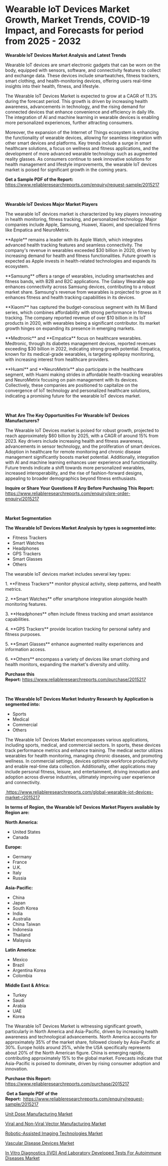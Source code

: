 <p><h1>Wearable IoT Devices Market Growth, Market Trends, COVID-19 Impact, and Forecasts for period from 2025 - 2032</h1></p><p><strong>Wearable IoT Devices Market Analysis and Latest Trends</strong></p>
<p><p>Wearable IoT devices are smart electronic gadgets that can be worn on the body, equipped with sensors, software, and connectivity features to collect and exchange data. These devices include smartwatches, fitness trackers, smart clothing, and health-monitoring devices, offering users real-time insights into their health, fitness, and lifestyle.</p><p>The Wearable IoT Devices Market is expected to grow at a CAGR of 11.3% during the forecast period. This growth is driven by increasing health awareness, advancements in technology, and the rising demand for connected devices that enhance convenience and efficiency in daily life. The integration of AI and machine learning in wearable devices is enabling more personalized experiences, further attracting consumers. </p><p>Moreover, the expansion of the Internet of Things ecosystem is enhancing the functionality of wearable devices, allowing for seamless integration with other smart devices and platforms. Key trends include a surge in smart healthcare solutions, a focus on wellness and fitness applications, and the development of more advanced wearable technology such as augmented reality glasses. As consumers continue to seek innovative solutions for health management and lifestyle improvements, the wearable IoT devices market is poised for significant growth in the coming years.</p></p>
<p><strong>Get a Sample PDF of the Report:&nbsp;</strong> <a href="https://www.reliableresearchreports.com/enquiry/request-sample/2015217?utm_campaign=3025&utm_medium=2&utm_source=Github&utm_content=ia&utm_term=06042025&utm_id=wearable-iot-devices">https://www.reliableresearchreports.com/enquiry/request-sample/2015217</a></p>
<p>&nbsp;</p>
<p><strong>Wearable IoT Devices Major Market Players</strong></p>
<p><p>The wearable IoT devices market is characterized by key players innovating in health monitoring, fitness tracking, and personalized technology. Major companies include Apple, Samsung, Huawei, Xiaomi, and specialized firms like Empatica and NeuroMetrix.</p><p>**Apple** remains a leader with its Apple Watch, which integrates advanced health tracking features and seamless connectivity. The company's revenue in wearables exceeded $30 billion in 2020, driven by increasing demand for health and fitness functionalities. Future growth is expected as Apple invests in health-related technologies and expands its ecosystem.</p><p>**Samsung** offers a range of wearables, including smartwatches and fitness bands, with B2B and B2C applications. The Galaxy Wearable app enhances connectivity across Samsung devices, contributing to a robust market share. Samsung's revenue from wearables is projected to grow as it enhances fitness and health tracking capabilities in its devices.</p><p>**Xiaomi** has captured the budget-conscious segment with its Mi Band series, which combines affordability with strong performance in fitness tracking. The company reported revenue of over $10 billion in its IoT products in 2020, with wearables being a significant contributor. Its market growth hinges on expanding its presence in emerging markets.</p><p>**Medtronic** and **Empatica** focus on healthcare wearables. Medtronic, through its diabetes management devices, reported revenues exceeding $30 billion in 2022, indicating strong growth potential. Empatica, known for its medical-grade wearables, is targeting epilepsy monitoring, with increasing interest from healthcare providers.</p><p>**Huami** and **NeuroMetrix** also participate in the healthcare segment, with Huami making strides in affordable health-tracking wearables and NeuroMetrix focusing on pain management with its devices. Collectively, these companies are positioned to capitalize on the convergence of IoT technology and personalized healthcare solutions, indicating a promising future for the wearable IoT devices market.</p></p>
<p>&nbsp;</p>
<p><strong>What Are The Key Opportunities For Wearable IoT Devices Manufacturers?</strong></p>
<p><p>The Wearable IoT Devices market is poised for robust growth, projected to reach approximately $60 billion by 2025, with a CAGR of around 15% from 2023. Key drivers include increasing health and fitness awareness, advancements in sensor technology, and the proliferation of smart devices. Adoption in healthcare for remote monitoring and chronic disease management significantly boosts market potential. Additionally, integration with AI and machine learning enhances user experience and functionality. Future trends indicate a shift towards more personalized wearables, increased interoperability, and the rise of fashion-forward designs, appealing to broader demographics beyond fitness enthusiasts.</p></p>
<p><strong>Inquire or Share Your Questions If Any Before Purchasing This Report:</strong> <a href="https://www.reliableresearchreports.com/enquiry/pre-order-enquiry/2015217?utm_campaign=3025&utm_medium=2&utm_source=Github&utm_content=ia&utm_term=06042025&utm_id=wearable-iot-devices">https://www.reliableresearchreports.com/enquiry/pre-order-enquiry/2015217</a></p>
<p>&nbsp;</p>
<p><strong>Market Segmentation</strong></p>
<p><strong>The Wearable IoT Devices Market Analysis by types is segmented into:</strong></p>
<p><ul><li>Fitness Trackers</li><li>Smart Watches</li><li>Headphones</li><li>GPS Trackers</li><li>Smart Glasses</li><li>Others</li></ul></p>
<p><p>The wearable IoT devices market includes several key types: </p><p>1. **Fitness Trackers** monitor physical activity, sleep patterns, and health metrics.</p><p>2. **Smart Watches** offer smartphone integration alongside health monitoring features.</p><p>3. **Headphones** often include fitness tracking and smart assistance capabilities.</p><p>4. **GPS Trackers** provide location tracking for personal safety and fitness purposes.</p><p>5. **Smart Glasses** enhance augmented reality experiences and information access.</p><p>6. **Others** encompass a variety of devices like smart clothing and health monitors, expanding the market's diversity and utility.</p></p>
<p><strong>Purchase this Report:&nbsp;</strong><a href="https://www.reliableresearchreports.com/purchase/2015217?utm_campaign=3025&utm_medium=2&utm_source=Github&utm_content=ia&utm_term=06042025&utm_id=wearable-iot-devices">https://www.reliableresearchreports.com/purchase/2015217</a></p>
<p>&nbsp;</p>
<p><strong>The Wearable IoT Devices Market Industry Research by Application is segmented into:</strong></p>
<p><ul><li>Sports</li><li>Medical</li><li>Commercial</li><li>Others</li></ul></p>
<p><p>The Wearable IoT Devices Market encompasses various applications, including sports, medical, and commercial sectors. In sports, these devices track performance metrics and enhance training. The medical sector utilizes wearables for health monitoring, managing chronic diseases, and promoting wellness. In commercial settings, devices optimize workforce productivity and enable real-time data collection. Additionally, other applications may include personal fitness, leisure, and entertainment, driving innovation and adoption across diverse industries, ultimately improving user experience and connectivity.</p></p>
<p><a href="https://www.reliableresearchreports.com/global-wearable-iot-devices-market-r2015217?utm_campaign=3025&utm_medium=2&utm_source=Github&utm_content=ia&utm_term=06042025&utm_id=wearable-iot-devices">&nbsp;https://www.reliableresearchreports.com/global-wearable-iot-devices-market-r2015217</a></p>
<p><strong>In terms of Region, the Wearable IoT Devices Market Players available by Region are:</strong></p>
<p>
    <p> <strong> North America: </strong>
        <ul>
            <li>United States</li>
            <li>Canada</li>
        </ul>
        </p> 
    <p> <strong> Europe: </strong>
        <ul>
            <li>Germany</li>
            <li>France</li>
            <li>U.K.</li>
            <li>Italy</li>
            <li>Russia</li>
        </ul>
        </p> 
    <p> <strong> Asia-Pacific: </strong>
        <ul>
            <li>China</li>
            <li>Japan</li>
            <li>South Korea</li>
            <li>India</li>
            <li>Australia</li>
            <li>China Taiwan</li>
            <li>Indonesia</li>
            <li>Thailand</li>
            <li>Malaysia</li>
        </ul>
        </p> 
    <p> <strong> Latin America: </strong>
        <ul>
            <li>Mexico</li>
            <li>Brazil</li>
            <li>Argentina Korea</li>
            <li>Colombia</li>
        </ul>
        </p> 
    <p> <strong> Middle East & Africa: </strong>
        <ul>
            <li>Turkey</li>
            <li>Saudi</li>
            <li>Arabia</li>
            <li>UAE</li>
            <li>Korea</li>
        </ul>
    </p>
    </p>
<p><p>The Wearable IoT Devices Market is witnessing significant growth, particularly in North America and Asia-Pacific, driven by increasing health awareness and technological advancements. North America accounts for approximately 35% of the market share, followed closely by Asia-Pacific at 30%. Europe holds around 25%, while the USA specifically represents about 20% of the North American figure. China is emerging rapidly, contributing approximately 15% to the global market. Forecasts indicate that Asia-Pacific is poised to dominate, driven by rising consumer adoption and innovation.</p></p>
<p><strong>Purchase this Report: </strong><a href="https://www.reliableresearchreports.com/purchase/2015217?utm_campaign=3025&utm_medium=2&utm_source=Github&utm_content=ia&utm_term=06042025&utm_id=wearable-iot-devices">https://www.reliableresearchreports.com/purchase/2015217</a></p>
<p>&nbsp;<strong>Get a Sample PDF of the Report:&nbsp;&nbsp;</strong><a href="https://www.reliableresearchreports.com/enquiry/request-sample/2015217?utm_campaign=3025&utm_medium=2&utm_source=Github&utm_content=ia&utm_term=06042025&utm_id=wearable-iot-devices">https://www.reliableresearchreports.com/enquiry/request-sample/2015217</a></p>
<p><strong></strong></p>
<p><p><a href="https://www.linkedin.com/pulse/examining-ups-downs-unit-dose-manufacturing-market-size-growth-ezccc?utm_campaign=3025&utm_medium=2&utm_source=Github&utm_content=ia&utm_term=06042025&utm_id=wearable-iot-devices">Unit Dose Manufacturing Market</a></p><p><a href="https://www.linkedin.com/pulse/revenue-insights-viral-non-viral-vector-manufacturing-market-elp3c?utm_campaign=3025&utm_medium=2&utm_source=Github&utm_content=ia&utm_term=06042025&utm_id=wearable-iot-devices">Viral and Non-Viral Vector Manufacturing Market</a></p><p><a href="https://www.linkedin.com/pulse/comprehensive-robotic-assisted-imaging-technologies-lbdrc?utm_campaign=3025&utm_medium=2&utm_source=Github&utm_content=ia&utm_term=06042025&utm_id=wearable-iot-devices">Robotic-Assisted Imaging Technologies Market</a></p><p><a href="https://www.linkedin.com/pulse/vascular-disease-devices-market-report-projected-137-hzfyc?utm_campaign=3025&utm_medium=2&utm_source=Github&utm_content=ia&utm_term=06042025&utm_id=wearable-iot-devices">Vascular Disease Devices Market</a></p><p><a href="https://www.linkedin.com/pulse/historical-trends-future-projections-vitro-diagnostics-ivd-tpncc?utm_campaign=3025&utm_medium=2&utm_source=Github&utm_content=ia&utm_term=06042025&utm_id=wearable-iot-devices">In Vitro Diagnostics (IVD) And Laboratory Developed Tests For Autoimmune Diseases Market</a></p></p>